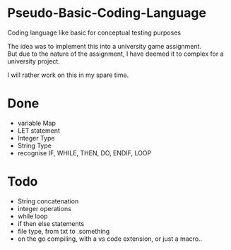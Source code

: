 # Pseudo-Basic-Coding-Language
Coding language like basic for conceptual testing purposes

The idea was to implement this into a university game assignment.  
But due to the nature of the assignment, I have deemed it to complex for a university project.  

I will rather work on this in my spare time.

# Done
- variable Map
- LET statement
- Integer Type
- String Type
- recognise IF, WHILE, THEN, DO, ENDIF, LOOP

# Todo
- String concatenation
- integer operations
- while loop
- if then else statements
- file type, from txt to .something
- on the go compiling, with a vs code extension, or just a macro..
